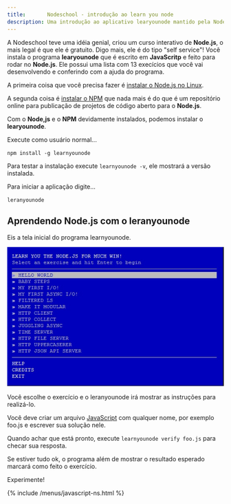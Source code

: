 ```yaml
---
title:       Nodeschool - introdução ao learn you node
description: Uma introdução ao aplicativo learyounode mantido pela Nodeschool
---
```


A Nodeschool teve uma idéia genial, criou um curso interativo de __Node.js__, o mais legal é que ele é gratuito.
Digo mais, ele é do tipo "self service"! Você instala o programa __learyounode__ que é escrito em __JavaScritp__ e 
feito para rodar no __Node.js__. Ele possui uma lista com 13 execícios que você vai desenvolvendo e conferindo com a 
ajuda do programa.

A primeira coisa que você precisa fazer é [instalar o Node.js no Linux](/linux/cookbook/nodejs/).

A segunda coisa é [instalar o NPM](/linux/cookbook/npm/) que nada mais é do que é um repositório online para publicação
de projetos de código aberto para o __Node.js__.

Com o __Node,js__ e o __NPM__ devidamente instalados, podemos instalar o __learyounode__.

Execute como usuário normal...

    npm install -g learnyounode

Para testar a instalação execute `learnyounode -v`, ele mostrará a versão instalada.

Para iniciar a aplicação digite...

    leranyounode




Aprendendo Node.js com o leranyounode
---

Eis a tela inicial do programa learnyounode.

![imagem ilustrando a tela inicial do leran you node](learnyounode-tela-inicial.jpg "imagem ilustrando a tela inicial do leran you node")


Você escolhe o exercício e o leranyounode irá mostrar as instruções para realizá-lo.

Você deve criar um arquivo [JavaScript](/javascript/) com qualquer nome, por exemplo foo.js e escrever sua solução nele.

Quando achar que está pronto, execute `learnyounode verify foo.js` para checar sua resposta.

Se estiver tudo ok, o programa além de mostrar o resultado esperado marcará como feito o exercício.

Experimente!

{% include /menus/javascript-ns.html %}
